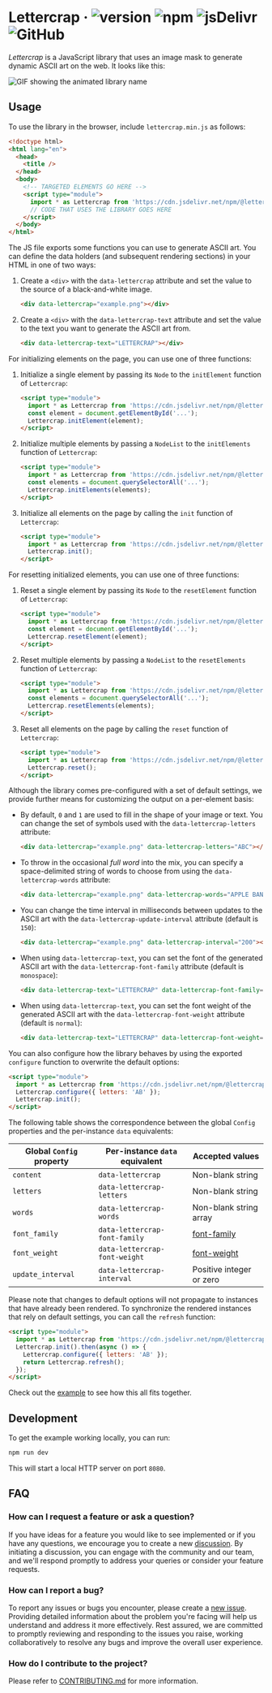 # Lettercrap &middot; ![version](https://img.shields.io/npm/v/@lettercrap/web?label=version) ![npm](https://img.shields.io/npm/dm/@lettercrap/web?label=npm) ![jsDelivr](https://img.shields.io/jsdelivr/npm/hm/@lettercrap/web?label=jsDelivr) ![GitHub](https://img.shields.io/github/license/lettercrap/lettercrap?label=license)

_Lettercrap_ is a JavaScript library that uses an image mask to generate dynamic ASCII art on the web. It looks like this:

<picture>
  <source media="(prefers-color-scheme: dark)" srcset="https://github.com/dabico/lettercrap/assets/34584913/5d9e21ea-9301-49d4-a5c0-e685b762590d">
  <source media="(prefers-color-scheme: light)" srcset="https://github.com/dabico/lettercrap/assets/34584913/62f87c22-25b6-45f5-b8a4-6715ea9d394e">
  <img alt="GIF showing the animated library name" src="https://github.com/dabico/lettercrap/assets/34584913/5d9e21ea-9301-49d4-a5c0-e685b762590d">
</picture>

## Usage

To use the library in the browser, include `lettercrap.min.js` as follows:

```html
<!doctype html>
<html lang="en">
  <head>
    <title />
  </head>
  <body>
    <!-- TARGETED ELEMENTS GO HERE -->
    <script type="module">
      import * as Lettercrap from 'https://cdn.jsdelivr.net/npm/@lettercrap/web/dist/lettercrap.min.js';
      // CODE THAT USES THE LIBRARY GOES HERE
    </script>
  </body>
</html>
```

The JS file exports some functions you can use to generate ASCII art.
You can define the data holders (and subsequent rendering sections) in your HTML in one of two ways:

1. Create a `<div>` with the `data-lettercrap` attribute and set the value to the source of a black-and-white image.

   ```html
   <div data-lettercrap="example.png"></div>
   ```

2. Create a `<div>` with the `data-lettercrap-text` attribute and set
   the value to the text you want to generate the ASCII art from.

   ```html
   <div data-lettercrap-text="LETTERCRAP"></div>
   ```

For initializing elements on the page, you can use one of three functions:

1. Initialize a single element by passing its `Node` to the `initElement` function of `Lettercrap`:

   ```html
   <script type="module">
     import * as Lettercrap from 'https://cdn.jsdelivr.net/npm/@lettercrap/web/dist/lettercrap.min.js';
     const element = document.getElementById('...');
     Lettercrap.initElement(element);
   </script>
   ```

2. Initialize multiple elements by passing a `NodeList` to the `initElements` function of `Lettercrap`:

   ```html
   <script type="module">
     import * as Lettercrap from 'https://cdn.jsdelivr.net/npm/@lettercrap/web/dist/lettercrap.min.js';
     const elements = document.querySelectorAll('...');
     Lettercrap.initElements(elements);
   </script>
   ```

3. Initialize all elements on the page by calling the `init` function of `Lettercrap`:

   ```html
   <script type="module">
     import * as Lettercrap from 'https://cdn.jsdelivr.net/npm/@lettercrap/web/dist/lettercrap.min.js';
     Lettercrap.init();
   </script>
   ```

For resetting initialized elements, you can use one of three functions:

1. Reset a single element by passing its `Node` to the `resetElement` function of `Lettercrap`:

   ```html
   <script type="module">
     import * as Lettercrap from 'https://cdn.jsdelivr.net/npm/@lettercrap/web/dist/lettercrap.min.js';
     const element = document.getElementById('...');
     Lettercrap.resetElement(element);
   </script>
   ```

2. Reset multiple elements by passing a `NodeList` to the `resetElements` function of `Lettercrap`:

   ```html
   <script type="module">
     import * as Lettercrap from 'https://cdn.jsdelivr.net/npm/@lettercrap/web/dist/lettercrap.min.js';
     const elements = document.querySelectorAll('...');
     Lettercrap.resetElements(elements);
   </script>
   ```

3. Reset all elements on the page by calling the `reset` function of `Lettercrap`:

   ```html
   <script type="module">
     import * as Lettercrap from 'https://cdn.jsdelivr.net/npm/@lettercrap/web/dist/lettercrap.min.js';
     Lettercrap.reset();
   </script>
   ```

Although the library comes pre-configured with a set of default settings,
we provide further means for customizing the output on a per-element basis:

- By default, `0` and `1` are used to fill in the shape of your image or text.
  You can change the set of symbols used with the `data-lettercrap-letters` attribute:

  ```html
  <div data-lettercrap="example.png" data-lettercrap-letters="ABC"></div>
  ```

- To throw in the occasional _full word_ into the mix, you can specify a space-delimited string
  of words to choose from using the `data-lettercrap-words` attribute:

  ```html
  <div data-lettercrap="example.png" data-lettercrap-words="APPLE BANANA CHERRY"></div>
  ```

- You can change the time interval in milliseconds between updates to the ASCII art
  with the `data-lettercrap-update-interval` attribute (default is `150`):

  ```html
  <div data-lettercrap="example.png" data-lettercrap-interval="200"></div>
  ```

- When using `data-lettercrap-text`, you can set the font of the generated
  ASCII art with the `data-lettercrap-font-family` attribute (default is `monospace`):

  ```html
  <div data-lettercrap-text="LETTERCRAP" data-lettercrap-font-family="times"></div>
  ```

- When using `data-lettercrap-text`, you can set the font weight of the generated
  ASCII art with the `data-lettercrap-font-weight` attribute (default is `normal`):

  ```html
  <div data-lettercrap-text="LETTERCRAP" data-lettercrap-font-weight="bold"></div>
  ```

You can also configure how the library behaves by using the exported `configure` function to overwrite the default options:

```html
<script type="module">
  import * as Lettercrap from 'https://cdn.jsdelivr.net/npm/@lettercrap/web/dist/lettercrap.min.js';
  Lettercrap.configure({ letters: 'AB' });
  Lettercrap.init();
</script>
```

The following table shows the correspondence between the global `Config` properties and the per-instance `data` equivalents:

| Global `Config` property | Per-instance `data` equivalent | Accepted values                                                             |
| ------------------------ | ------------------------------ | --------------------------------------------------------------------------- |
| `content`                | `data-lettercrap`              | Non-blank string                                                            |
| `letters`                | `data-lettercrap-letters`      | Non-blank string                                                            |
| `words`                  | `data-lettercrap-words`        | Non-blank string array                                                      |
| `font_family`            | `data-lettercrap-font-family`  | [font-family](https://developer.mozilla.org/en-US/docs/Web/CSS/font-family) |
| `font_weight`            | `data-lettercrap-font-weight`  | [font-weight](https://developer.mozilla.org/en-US/docs/Web/CSS/font-weight) |
| `update_interval`        | `data-lettercrap-interval`     | Positive integer or zero                                                    |

Please note that changes to default options will not propagate to instances that have already been rendered.
To synchronize the rendered instances that rely on default settings, you can call the `refresh` function:

```html
<script type="module">
  import * as Lettercrap from 'https://cdn.jsdelivr.net/npm/@lettercrap/web/dist/lettercrap.min.js';
  Lettercrap.init().then(async () => {
    Lettercrap.configure({ letters: 'AB' });
    return Lettercrap.refresh();
  });
</script>
```

Check out the [example](example/index.html) to see how this all fits together.

## Development

To get the example working locally, you can run:

```bash
npm run dev
```

This will start a local HTTP server on port `8080`.

## FAQ

### How can I request a feature or ask a question?

If you have ideas for a feature you would like to see implemented or if you have any questions, we encourage you to
create a new [discussion](https://github.com/lettercrap/lettercrap/discussions/). By initiating a discussion, you can
engage with the community and our team, and we'll respond promptly to address your queries or consider your feature
requests.

### How can I report a bug?

To report any issues or bugs you encounter, please create a [new issue](https://github.com/lettercrap/lettercrap/issues/).
Providing detailed information about the problem you're facing will help us understand and address it more effectively.
Rest assured, we are committed to promptly reviewing and responding to the issues you raise, working collaboratively
to resolve any bugs and improve the overall user experience.

### How do I contribute to the project?

Please refer to [CONTRIBUTING.md](CONTRIBUTING.md) for more information.
